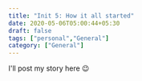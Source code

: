 ```yaml
---
title: "Init 5: How it all started"
date: 2020-05-06T05:00:44+05:30
draft: false
tags: ["personal","General"]
category: ["General"]
---
```

I'll post my story here 😉

